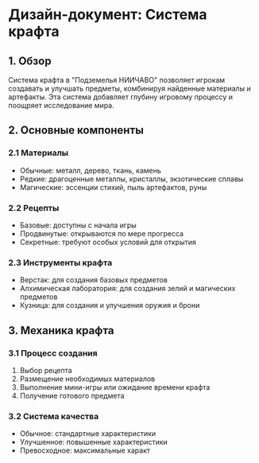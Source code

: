 # Дизайн-документ: Система крафта

## 1. Обзор
Система крафта в "Подземелья НИИЧАВО" позволяет игрокам создавать и улучшать предметы, комбинируя найденные материалы и артефакты. Эта система добавляет глубину игровому процессу и поощряет исследование мира.

## 2. Основные компоненты

### 2.1 Материалы
- Обычные: металл, дерево, ткань, камень
- Редкие: драгоценные металлы, кристаллы, экзотические сплавы
- Магические: эссенции стихий, пыль артефактов, руны

### 2.2 Рецепты
- Базовые: доступны с начала игры
- Продвинутые: открываются по мере прогресса
- Секретные: требуют особых условий для открытия

### 2.3 Инструменты крафта
- Верстак: для создания базовых предметов
- Алхимическая лаборатория: для создания зелий и магических предметов
- Кузница: для создания и улучшения оружия и брони

## 3. Механика крафта

### 3.1 Процесс создания
1. Выбор рецепта
2. Размещение необходимых материалов
3. Выполнение мини-игры или ожидание времени крафта
4. Получение готового предмета

### 3.2 Система качества
- Обычное: стандартные характеристики
- Улучшенное: повышенные характеристики
- Превосходное: максимальные характ